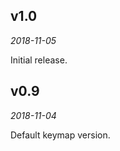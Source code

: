 <!-- -*- mode: markdown; fill-column: 8192 -*- -->

## v1.0

*2018-11-05*

Initial release.

## v0.9

*2018-11-04*

Default keymap version.
